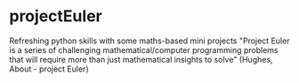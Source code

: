 # projectEuler
Refreshing python skills with some maths-based mini projects
"Project Euler is a series of challenging mathematical/computer programming problems that will require more than just mathematical insights to solve" (Hughes, About - project Euler)
